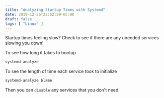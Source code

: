 ```yaml
---
title: "Analyzing Startup Times with Systemd"
date: 2019-12-26T22:52:59-05:00
draft: false
tags: [ "Linux" ]
---
```


Startup times feeling slow? Check to see if there are any uneeded services slowing you down!

To see how long it takes to bootup

```bash
systemd-analyze
```

To see the length of time each service took to initialize

```bash
systemd-analyze blame
```

Then you can `disable` any services that you don't need.

